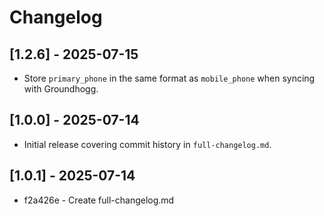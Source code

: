 # Changelog

## [1.2.6] - 2025-07-15
- Store `primary_phone` in the same format as `mobile_phone` when syncing with Groundhogg.

## [1.0.0] - 2025-07-14
- Initial release covering commit history in `full-changelog.md`.

## [1.0.1] - 2025-07-14
- f2a426e - Create full-changelog.md

